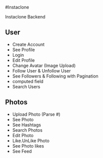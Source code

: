 #Instaclone

Instaclone Backend

## User

- Create Account
- See Profile
- Login
- Edit Profile
- Change Avatar (Image Upload)
- Follow User & Unfollow User 
- See Followers & Following with Pagination
- computed field
- Search Users

## Photos

- Upload Photo (Parse #)
- See Photo
- See Hashtags
- Search Photos
- Edit Photo
- Like.UnLike Photo
- See Photo likes
- See Feed